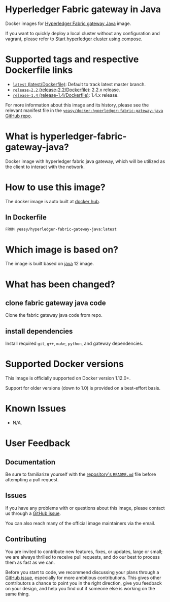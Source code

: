 Hyperledger Fabric gateway in Java
===
Docker images for [Hyperledger Fabric gateway Java](https://github.com/hyperledger/fabric-gateway-java) image.

If you want to quickly deploy a local cluster without any configuration and vagrant, please refer to [Start hyperledger cluster using compose](https://github.com/yeasy/docker-compose-files#hyperledger_fabric).

# Supported tags and respective Dockerfile links

* [`latest` (latest/Dockerfile)](https://github.com/yeasy/docker-hyperledger-fabric-gateway-java/blob/master/Dockerfile): Default to track latest master branch.
* [`release-2.2` (release-2.2/Dockerfile)](https://github.com/yeasy/docker-hyperledger-fabric-gateway-java/blob/master/release-2.2/Dockerfile): 2.2.x release.
* [`release-1.4` (release-1.4/Dockerfile)](https://github.com/yeasy/docker-hyperledger-fabric-gateway-java/blob/master/release-1.4/Dockerfile): 1.4.x release.

For more information about this image and its history, please see the relevant manifest file in the [`yeasy/docker-hyperledger-fabric-gateway-java` GitHub repo](https://github.com/yeasy/docker-hyperledger-fabric-gateway-java).

# What is hyperledger-fabric-gateway-java?
Docker image with hyperledger fabric java gateway, which will be utilized as the client to interact with the network.

# How to use this image?
The docker image is auto built at [docker hub](https://hub.docker.com/repository/docker/yeasy/hyperledger-fabric-gateway-java).

## In Dockerfile
```sh
FROM yeasy/hyperledger-fabric-gateway-java:latest
```

# Which image is based on?
The image is built based on [java](https://hub.docker.com/_/java) 12 image.

# What has been changed?
## clone fabric gateway java code
Clone the fabric gateway java code from repo.

## install dependencies
Install required `git`, `g++`, `make`, `python`, and gateway dependencies.

# Supported Docker versions

This image is officially supported on Docker version 1.12.0+.

Support for older versions (down to 1.0) is provided on a best-effort basis.

# Known Issues
* N/A.

# User Feedback
## Documentation
Be sure to familiarize yourself with the [repository's `README.md`](https://github.com/yeasy/docker-hyperledger-fabric-gateway-java/blob/master/README.md) file before attempting a pull request.

## Issues
If you have any problems with or questions about this image, please contact us through a [GitHub issue](https://github.com/yeasy/docker-hyperledger-fabric-gateway-java/issues).

You can also reach many of the official image maintainers via the email.

## Contributing

You are invited to contribute new features, fixes, or updates, large or small; we are always thrilled to receive pull requests, and do our best to process them as fast as we can.

Before you start to code, we recommend discussing your plans through a [GitHub issue](https://github.com/yeasy/docker-hyperledger-fabric-gateway-java/issues), especially for more ambitious contributions. This gives other contributors a chance to point you in the right direction, give you feedback on your design, and help you find out if someone else is working on the same thing.

